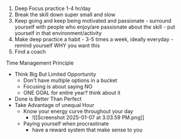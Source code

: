 1. Deep Focus practice 1-4 hr/day 
2. Break the skill down super small and slow 
3. Keep going and keep being motivated and passionate - surround yourself with people who enjoy/are passionate about the skill - put yourself in that environment/activity 
4. Make deep practice a habit - 3-5 times a week, ideally everyday - remind yourself WHY you want this 
5. Find a coach





Time Management Principle

- Think Big But Limited Opportunity
	- Don't have multiple options in a bucket
	- Focusing is about saying NO
	- ONE GOAL for entire year? think about it
- Done is Better Than Perfect
- Take Advantage of unequal Hour
	- Know your energy curve throughout your day
		- ![[Screenshot 2025-01-07 at 3.03.59 PM.png]]
	- Paying yourself when procrastinate
		- have a reward system that make sense to you